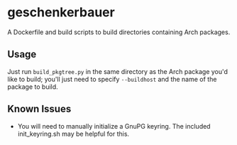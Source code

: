 # geschenkerbauer

A Dockerfile and build scripts to build directories containing Arch packages.

## Usage
Just run `build_pkgtree.py` in the same directory as the Arch package you'd
like to build; you'll just need to specify `--buildhost` and the name of the
package to build.

## Known Issues
* You will need to manually initialize a GnuPG keyring. The included
  init_keyring.sh may be helpful for this.

